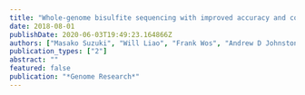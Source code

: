 ```yaml
---
title: "Whole-genome bisulfite sequencing with improved accuracy and cost."
date: 2018-08-01
publishDate: 2020-06-03T19:49:23.164866Z
authors: ["Masako Suzuki", "Will Liao", "Frank Wos", "Andrew D Johnston", "Justin DeGrazia", "Jennifer Ishii", "Toby Bloom", "Michael C Zody", "Soren Germer", "John M Greally"]
publication_types: ["2"]
abstract: ""
featured: false
publication: "*Genome Research*"
---
```


